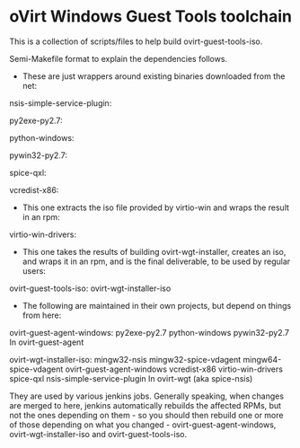 oVirt Windows Guest Tools toolchain
===================================

This is a collection of scripts/files to help build ovirt-guest-tools-iso.

Semi-Makefile format to explain the dependencies follows.

- These are just wrappers around existing binaries downloaded from the net:

nsis-simple-service-plugin:

py2exe-py2.7:

python-windows:

pywin32-py2.7:

spice-qxl:

vcredist-x86:

- This one extracts the iso file provided by virtio-win and wraps the result in an rpm:

virtio-win-drivers:

- This one takes the results of building ovirt-wgt-installer, creates an iso, and wraps
it in an rpm, and is the final deliverable, to be used by regular users:

ovirt-guest-tools-iso: ovirt-wgt-installer-iso

- The following are maintained in their own projects, but depend on things from here:

ovirt-guest-agent-windows: py2exe-py2.7 python-windows pywin32-py2.7
	In ovirt-guest-agent

ovirt-wgt-installer-iso: mingw32-nsis mingw32-spice-vdagent mingw64-spice-vdagent ovirt-guest-agent-windows vcredist-x86 virtio-win-drivers spice-qxl nsis-simple-service-plugin
	In ovirt-wgt (aka spice-nsis)

They are used by various jenkins jobs. Generally speaking, when changes
are merged to here, jenkins automatically rebuilds the affected RPMs,
but not the ones depending on them - so you should then rebuild one or more
of those depending on what you changed - ovirt-guest-agent-windows,
ovirt-wgt-installer-iso and ovirt-guest-tools-iso.
